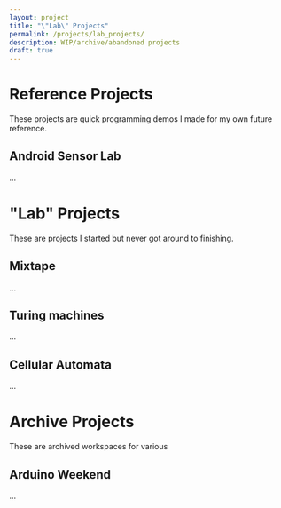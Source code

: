 ```yaml
---
layout: project
title: "\"Lab\" Projects"
permalink: /projects/lab_projects/
description: WIP/archive/abandoned projects
draft: true
---
```


# Reference Projects

These projects are quick programming demos I made for my own future
reference.

## Android Sensor Lab

...

# "Lab" Projects

These are projects I started but never got around to finishing.

## Mixtape

...

## Turing machines

...

## Cellular Automata

...

# Archive Projects

These are archived workspaces for various

## Arduino Weekend

...
